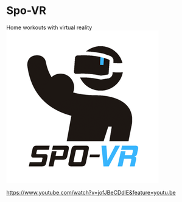 # Spo-VR
Home workouts with virtual reality
![alt text](https://github.com/Zenciler/Spo-VR/blob/master/SPOVR.png)

https://www.youtube.com/watch?v=jofJBeCDdlE&feature=youtu.be
